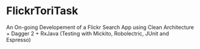 # FlickrToriTask
An On-going Developement of a Flickr Search App using Clean Architecture + Dagger 2 + RxJava (Testing with Mickito, Robolectric, JUnit and Espresso)
